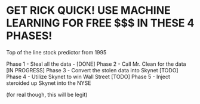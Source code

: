# GET RICK QUICK! USE MACHINE LEARNING FOR FREE $$$ IN THESE 4 PHASES!
Top of the line stock predictor from 1995

Phase 1 - Steal all the data - [DONE]
Phase 2 - Call Mr. Clean for the data [IN PROGRESS]
Phase 3 - Convert the stolen data into Skynet [TODO]
Phase 4 - Utilize Skynet to win Wall Street [TODO]
Phase 5 - Inject steroided up Skynet into the NYSE

(for real though, this will be legit)
